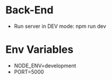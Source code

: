 # Back-End

- Run server in DEV mode: npm run dev

# Env Variables

- NODE_ENV=development
- PORT=5000
